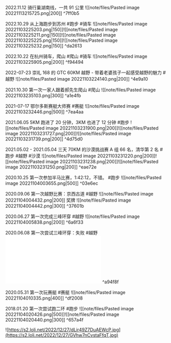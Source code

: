 2022.11.12 骑行巢湖南线，一共 91 公里
![[note/files/Pasted image 20221113215725.png|200]] ^7ff0b5


2022.10.29 从上海跑步到苏州 #跑步 #骑车
![[note/files/Pasted image 20221103225203.png|150]]![[note/files/Pasted image 20221103225211.png|150]]![[note/files/Pasted image 20221103225225.png|150]]![[note/files/Pasted image 20221103225232.png|150]] ^da2613

2022.10.22 在杭州骑车，爬山 #爬山 #骑车
![[note/files/Pasted image 20221103225905.png|200]] ^f94494

2022-07-23 崇礼 168 的 GTC 60KM 越野 - 带着老婆孩子一起感受越野的魅力 #越野 ![[note/files/Pasted image 20221103224140.png|200]]
^4e9a10

2021.10.30 第一次一家人跟着郝先生爬山 #爬山
![[note/files/Pasted image 20221103235103.png|300]] ^a1e4fb

2021-07-17 鄂尔多斯赛艇大师赛 #赛艇
![[note/files/Pasted image 20221103232446.png|500]] ^7ea4aa

2021.06.05 5KM 跑进了 20 分钟，3KM 也进了 12 分钟 #跑步
![[note/files/Pasted image 20221103231900.png|200]]![[note/files/Pasted image 20221103231727.png|200]]![[note/files/Pasted image 20221103231739.png|200]] ^4d75d0


2021.05.02 - 2021.05.04 三天 70KM 的沙漠挑战赛 A 组 66 名，清华第 2 名 #跑步 #越野 #沙漠
![[note/files/Pasted image 20221103231220.png|200]]![[note/files/Pasted image 20221103231238.png|200]]![[note/files/Pasted image 20221103231250.png|200]] ^eae72e




2020.10.25 第一次参加半马比赛，1:42:12，不错。 #跑步 
![[note/files/Pasted image 20221104003655.png|500]] ^03e6ec

2020.09.06 第一次越野比赛：京西古道 #越野
![[note/files/Pasted image 20221104004432.png|200]] 奖牌 ![[note/files/Pasted image 20221104004442.png|300]] ^37601b


2020.06.27 第一次完成三峰环穿 #越野 
![[note/files/Pasted image 20221104005838.png|200]] ^6a6f33

2020.06.08 第一次尝试三峰环穿：失败 #越野 
![Pasted image 20221104005817.png|200](Pasted%20image%2020221104005817.png%7C200.md) ^a94f8f

2020.05.31 第一次玩赛艇 #赛艇 
![[note/files/Pasted image 20221104010335.png|400]] ^df2008

2018.01.20 第一次尝试跑二环 #跑步 
![[note/files/Pasted image 20221104020426.png|500]]![[note/files/Pasted image 20221104020440.png|300]] ^657a4f


![https://s2.loli.net/2022/12/27/dLir49Z7DuAEWcP.jpg](https://s2.loli.net/2022/12/27/GVhw7nCvstaFfqT.jpg)